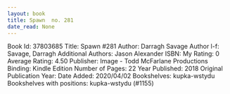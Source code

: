 ```yaml
---
layout: book
title: Spawn  no. 281
date_read: None
---
```


Book Id: 37803685
Title: Spawn #281
Author: Darragh Savage
Author l-f: Savage, Darragh
Additional Authors: Jason Alexander
ISBN: 
My Rating: 0
Average Rating: 4.50
Publisher: Image - Todd McFarlane Productions
Binding: Kindle Edition
Number of Pages: 22
Year Published: 2018
Original Publication Year: 
Date Added: 2020/04/02
Bookshelves: kupka-wstydu
Bookshelves with positions: kupka-wstydu (#1155)


